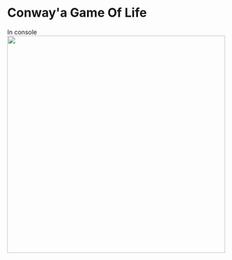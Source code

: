 # Conway'a Game Of Life
In console
<image width="500px" src="https://github.com/ts-vadim/Conway-s-Game-Of-Life/blob/main/preview.png">
